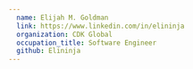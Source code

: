 ```yaml
---
  name: Elijah M. Goldman
  link: https://www.linkedin.com/in/elininja
  organization: CDK Global
  occupation_title: Software Engineer
  github: Elininja
---
```

